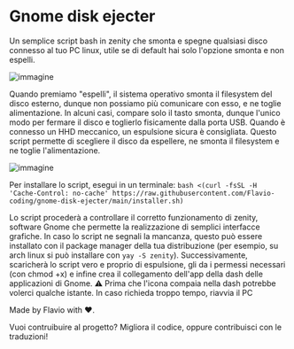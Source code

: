 # Gnome disk ejecter
Un semplice script bash in zenity che smonta e spegne qualsiasi disco connesso al tuo PC linux, utile se di default hai solo l'opzione smonta e non espelli.


![immagine](https://github.com/user-attachments/assets/906400eb-3f43-403f-838c-47f317f2daec)

Quando premiamo "espelli", il sistema operativo smonta il filesystem del disco esterno, dunque non possiamo più comunicare con esso, e ne toglie alimentazione. In alcuni casi, compare solo il tasto smonta, dunque l'unico modo per fermare il disco e toglierlo fisicamente dalla porta USB. Quando è connesso un HHD meccanico, un espulsione sicura è consigliata.
Questo script permette di scegliere il disco da espellere, ne smonta il filesystem e ne toglie l'alimentazione.

  
  ![immagine](https://github.com/user-attachments/assets/05ba6619-2902-4f21-b3a1-55526945b061)



Per installare lo script, esegui in un terminale:
`bash <(curl -fsSL -H 'Cache-Control: no-cache' https://raw.githubusercontent.com/Flavio-coding/gnome-disk-ejecter/main/installer.sh)`

Lo script procederà a controllare il corretto funzionamento di zenity, software Gnome che permette la realizzazione di semplici interfacce grafiche. In caso lo script ne segnali la mancanza, questo può essere installato con il package manager della tua distribuzione (per esempio, su arch linux si può installare con `yay -S zenity`).
Successivamente, scaricherà lo script vero e proprio di espulsione, gli da i permessi necessari (con chmod +x) e infine crea il collegamento dell'app della dash delle applicazioni di Gnome. 
⚠️ Prima che l'icona compaia nella dash potrebbe volerci qualche istante. In caso richieda troppo tempo, riavvia il PC



Made by Flavio with ❤️.

Vuoi contruibuire al progetto? Migliora il codice, oppure contribuisci con le traduzioni!
